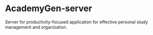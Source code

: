 # AcademyGen-server
Server for  productivity-focused application for effective personal study management and organization.
